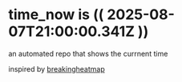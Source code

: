 # time_now is (( 2025-08-07T21:00:00.341Z ))

an automated repo that shows the currnent time

inspired by [breakingheatmap](https://github.com/breakingheatmap/breakingheatmap)